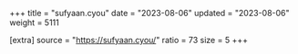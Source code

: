 +++
title = "sufyaan.cyou"
date = "2023-08-06"
updated = "2023-08-06"
weight = 5111

[extra]
source = "https://sufyaan.cyou/"
ratio = 73
size = 5
+++
